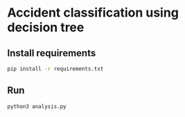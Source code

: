 # Accident classification using decision tree

## Install requirements
```sh
pip install -r requirements.txt 
```

## Run
```sh
python3 analysis.py
```